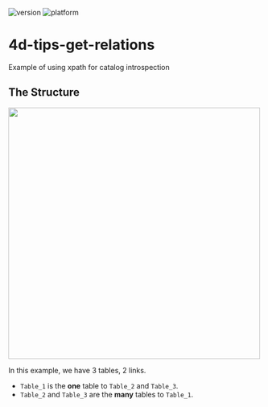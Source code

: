 ![version](https://img.shields.io/badge/version-20%2B-E23089)
![platform](https://img.shields.io/static/v1?label=platform&message=mac-intel%20|%20mac-arm%20|%20win-64&color=blue)

# 4d-tips-get-relations
Example of using xpath for catalog introspection

## The Structure

<img src="https://github.com/user-attachments/assets/b7664198-3478-4b71-8110-a606a2bd8a90" width=500 height=auto />

In this example, we have 3 tables, 2 links.

* `Table_1` is the **one** table to `Table_2` and `Table_3`.
* `Table_2` and `Table_3` are the **many** tables to `Table_1`.
